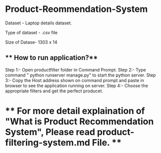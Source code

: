 # **Product-Reommendation-System**
Dataset - Laptop details dataset.

Type of dataset - .csv file

Size of Datase- 1303 x 14 

## ** How to run application?**

Step 1:- Open productfilter folder in Command Prompt.
Step 2:- Type command " python runserver manage.py" to start the python server.
Step 3:- Copy the Host address shown on command prompt and paste in browser to see the application running on server.
Step 4:- Choose the appropriate filters and get the perfect producet.


# ** For more detail explaination of "What is Product Recommendation System", Please read product-filtering-system.md File. **
